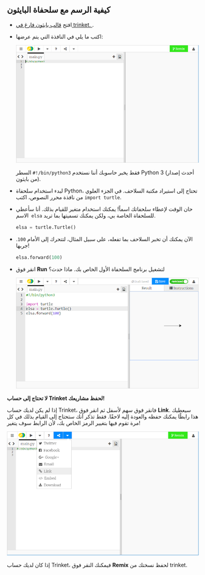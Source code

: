 ## كيفية الرسم مع سلحفاة البايثون

+ افتح [ قالب بايثون فارغ في trinket. ](http://jumpto.cc/python-new).

+ اكتب ما يلي في النافذة التي يتم عرضها:
    
    ![لقطة الشاشة](images/trinket.PNG)
    
    السطر `#!/bin/python3` فقط يخبر حاسوبك أننا نستخدم Python 3 (أحدث إصدار من بايثون).

+ لبدء استخدام سلحفاة Python، تحتاج إلى استيراد مكتبة السلاحف. في الجزء العلوي من نافذة محرر النصوص، اكتب `import turtle`.

+ حان الوقت لإعطاء سلحفاتك اسماً! يمكنك استخدام متغير للقيام بذلك. أنا سأعطي الاسم` elsa` للسلحفاة الخاصة بي، ولكن يمكنك تسميتها بما تريد.
    
    ```python
    elsa = turtle.Turtle()
    ```

+ الآن يمكنك أن تخبر السلاحف بما تفعله، على سبيل المثال، لتتحرك إلى الأمام `100`. جربها!
    
    ```python
    elsa.forward(100)
    ```

+ انقر فوق **Run** لتشغيل برنامج السلحفاة الأول الخاص بك. ماذا حدث؟
    
    ![](images/import-turtle.png)

**لا تحتاج إلى حساب Trinket لحفظ مشاريعك!**

إذا لم يكن لديك حساب Trinket، فانقر فوق سهم لأسفل ثم انقر فوق **Link**. سيعطيك هذا رابطًا يمكنك حفظه والعودة إليه لاحقًا. فقط تذكر أنك ستحتاج إلى القيام بذلك في كل مرة تقوم فيها بتغيير الرمز الخاص بك، لأن الرابط سوف يتغير!

![لقطة شاشة](images/trinket-link.PNG)

إذا كان لديك حساب Trinket، فيمكنك النقر فوق **Remix** لحفظ نسختك من trinket.